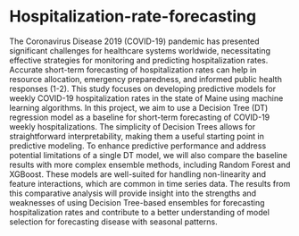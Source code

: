 # Hospitalization-rate-forecasting
The Coronavirus Disease 2019 (COVID-19) pandemic has presented significant challenges for healthcare systems worldwide, necessitating effective strategies for monitoring and predicting hospitalization rates. Accurate short-term forecasting of hospitalization rates can help in resource allocation, emergency preparedness, and informed public health responses (1-2). This study focuses on developing predictive models for weekly COVID-19 hospitalization rates in the state of Maine using machine learning algorithms.
In this project, we aim to use a Decision Tree (DT) regression model as a baseline for short-term forecasting of COVID-19 weekly hospitalizations. The simplicity of Decision Trees allows for straightforward interpretability, making them a useful starting point in predictive modeling. To enhance predictive performance and address potential limitations of a single DT model, we will also compare the baseline results with more complex ensemble methods, including Random Forest and XGBoost. These models are well-suited for handling non-linearity and feature interactions, which are common in time series data. The results from this comparative analysis will provide insight into the strengths and weaknesses of using Decision Tree-based ensembles for forecasting hospitalization rates and contribute to a better understanding of model selection for forecasting disease with seasonal patterns.
